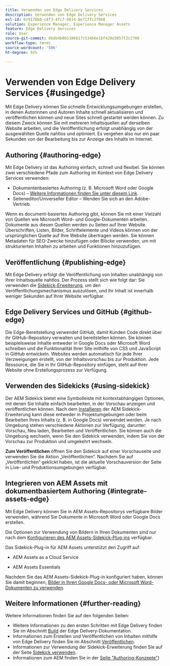 ```yaml
---
title: Verwenden von Edge Delivery Services
description: Verwenden von Edge Delivery Services
exl-id: 6c9178b0-c8f3-4fc7-8614-8e71ffc2f0b8
solution: Experience Manager, Experience Manager Assets
feature: Edge Delivery Services
role: User
source-git-commit: 66db4b0b5106617c534b6e1bf428a3057f2c2708
workflow-type: tm+mt
source-wordcount: '586'
ht-degree: 92%

---
```


# Verwenden von Edge Delivery Services {#usingedge}

Mit Edge Delivery können Sie schnelle Entwicklungsumgebungen erstellen, in denen Autorinnen und Autoren Inhalte schnell aktualisieren und veröffentlichen können und neue Sites schnell gestartet werden können. Zu diesem Zweck können Sie mit mehreren Inhaltsquellen auf derselben Website arbeiten, und die Veröffentlichung erfolgt unabhängig von der ausgewählten Quelle nahtlos und optimiert. Es vergehen also nur ein paar Sekunden von der Bearbeitung bis zur Anzeige des Inhalts im Internet.

## Authoring {#authoring-edge}

Mit Edge Delivery ist das Authoring einfach, schnell und flexibel. Sie können zwei verschiedene Pfade zum Authoring im Kontext von Edge Delivery Services verwenden:

* Dokumentenbasiertes Authoring (z. B. Microsoft Word oder Google Docs) – [Weitere Informationen finden Sie unter diesem Link](https://www.hlx.live/docs/authoring).
* Seiteneditor/Universeller Editor – Wenden Sie sich an den Adobe-Vertrieb.

Wenn es document-basiertes Authoring gibt, können Sie mit einer Vielzahl von Quellen wie Microsoft Word- und Google-Dokumenten arbeiten. Dokumente aus diesen Quellen werden zu Seiten auf Ihrer Website. Überschriften, Listen, Bilder, Schriftelemente und Videos können von der ursprünglichen Quelle auf Ihre Website übertragen werden. Sie können Metadaten für SEO-Zwecke hinzufügen oder Blöcke verwenden, um mit strukturierten Inhalten zu arbeiten und Funktionen hinzuzufügen.

## Veröffentlichung {#publishing-edge}

Mit Edge Delivery erfolgt die Veröffentlichung von Inhalten unabhängig von Ihrer Inhaltsquelle nahtlos. Der Prozess stellt sich wie folgt dar: Sie verwenden die [Sidekick-Erweiterung](#using-sidekick), um den Veröffentlichungsmechanismus auszulösen, und Ihr Inhalt ist innerhalb weniger Sekunden auf Ihrer Website verfügbar.

## Edge Delivery Services und GitHub {#github-edge}

Die Edge-Bereitstellung verwendet GitHub, damit Kunden Code direkt über ihr GitHub-Repository verwalten und bereitstellen können. Sie können beispielsweise Inhalte entweder in Google Docs oder Microsoft Word schreiben und die Funktionalität Ihrer Site mithilfe von CSS und JavaScript in GitHub entwickeln. Websites werden automatisch für jede Ihrer Verzweigungen erstellt, von der Inhaltsvorschau bis zur Produktion. Jede Ressource, die Sie in Ihr GitHub-Repository einfügen, steht auf Ihrer Website ohne Erstellungsprozess zur Verfügung.

## Verwenden des Sidekicks {#using-sidekick}

Der AEM Sidekick bietet eine Symbolleiste mit kontextabhängigen Optionen, mit denen Sie Inhalte einfach bearbeiten, in der Vorschau anzeigen und veröffentlichen können. Nach dem [Installieren](https://www.hlx.live/docs/sidekick-extension) der AEM Sidekick-Erweiterung kann diese entweder in Projektumgebungen oder beim Bearbeiten Ihres Inhalts (z. B. in Google Docs) verwendet werden. Je nach Umgebung stehen verschiedene Aktionen zur Verfügung, darunter: Vorschau, Neu laden, Bearbeiten und Veröffentlichen. Sie können auch die Umgebung wechseln, wenn Sie den Sidekick verwenden, indem Sie von der Vorschau zur Produktion und umgekehrt wechseln.

**Zum Veröffentlichen** öffnen Sie den Sidekick auf einer Vorschauseite und verwenden Sie die Aktion „Veröffentlichen“. Nachdem Sie auf „Veröffentlichen“ geklickt haben, ist die aktuelle Vorschauversion der Seite in Live- und Produktionsumgebungen verfügbar.

## Integrieren von AEM Assets mit dokumentbasiertem Authoring {#integrate-assets-edge}

Mit Edge Delivery können Sie in AEM Assets-Repositorys verfügbare Bilder verwenden, während Sie Dokumente in Microsoft Word oder Google Docs erstellen.

Die Optionen zur Verwendung von Bildern in Ihren Dokumenten sind nur nach dem [Konfigurieren des AEM Assets-Sidekick-Plug-ins](https://www.hlx.live/developer/configuring-aem-assets-sidekick-plugin) verfügbar.

Das Sidekick-Plug-in für AEM Assets unterstützt den Zugriff auf:

* AEM Assets as a Cloud Service

* AEM Assets Essentials

Nachdem Sie das AEM Assets-Sidekick-Plug-in konfiguriert haben, können Sie damit beginnen, [Bilder in Ihren Google Docs- oder Microsoft Word-Dokumenten zu verwenden](https://www.hlx.live/docs/aem-assets-sidekick-plugin).

## Weitere Informationen {#further-reading}

Weitere Informationen finden Sie auf den folgenden Seiten:

* Weitere Informationen zu den ersten Schritten mit Edge Delivery finden Sie im Abschnitt [Build](https://www.hlx.live/docs/#build) der Edge Delivery-Dokumentation.
* Informationen zum Erstellen und Veröffentlichen von Inhalten mithilfe von Edge Delivery finden Sie im Abschnitt [Veröffentlichen](https://www.hlx.live/docs/authoring).
* Informationen zur Verwendung der Sidekick-Erweiterung finden Sie auf der Seite [Sidekick verwenden](https://www.hlx.live/docs/sidekick).
* Informationen zum AEM finden Sie in der [Seite &quot;Authoring-Konzepte&quot;](/help/sites-authoring/author.md))
